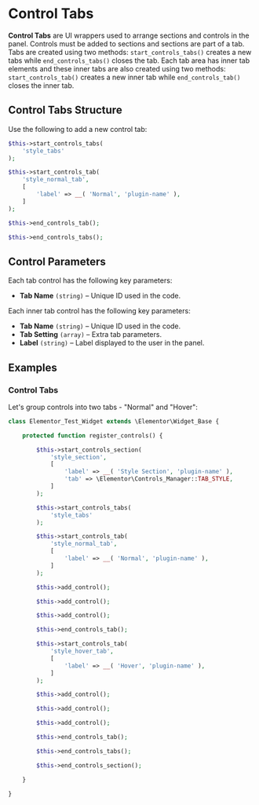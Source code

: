 # Control Tabs

**Control Tabs** are UI wrappers used to arrange sections and controls in the panel. Controls must be added to sections and sections are part of a tab. Tabs are created using two methods: `start_controls_tabs()` creates a new tabs while `end_controls_tabs()` closes the tab. Each tab area has inner tab elements and these inner tabs are also created using two methods: `start_controls_tab()` creates a new inner tab while `end_controls_tab()` closes the inner tab.

## Control Tabs Structure

Use the following to add a new control tab:

```php
$this->start_controls_tabs(
	'style_tabs'
);

$this->start_controls_tab(
	'style_normal_tab',
	[
		'label' => __( 'Normal', 'plugin-name' ),
	]
);

$this->end_controls_tab();

$this->end_controls_tabs();
```

## Control Parameters

Each tab control has the following key parameters:

* **Tab Name** `(string)` – Unique ID used in the code.

Each inner tab control has the following key parameters:

* **Tab Name** `(string)` – Unique ID used in the code.
* **Tab Setting** `(array)` – Extra tab parameters.
* **Label** `(string)` – Label displayed to the user in the panel.

## Examples

### Control Tabs

Let's group controls into two tabs - "Normal" and "Hover":

```php {13-15,17-22,30,32-37,45,47}
class Elementor_Test_Widget extends \Elementor\Widget_Base {

	protected function register_controls() {

		$this->start_controls_section(
			'style_section',
			[
				'label' => __( 'Style Section', 'plugin-name' ),
				'tab' => \Elementor\Controls_Manager::TAB_STYLE,
			]
		);

		$this->start_controls_tabs(
			'style_tabs'
		);

		$this->start_controls_tab(
			'style_normal_tab',
			[
				'label' => __( 'Normal', 'plugin-name' ),
			]
		);

		$this->add_control();

		$this->add_control();

		$this->add_control();

		$this->end_controls_tab();

		$this->start_controls_tab(
			'style_hover_tab',
			[
				'label' => __( 'Hover', 'plugin-name' ),
			]
		);

		$this->add_control();

		$this->add_control();

		$this->add_control();

		$this->end_controls_tab();

		$this->end_controls_tabs();

		$this->end_controls_section();

	}

}
```
